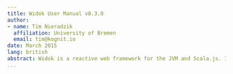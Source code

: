 ```yaml
---
title: Widok User Manual v0.3.0
author:
- name: Tim Nieradzik
  affiliation: University of Bremen
  email: tim@kognit.io
date: March 2015
lang: british
abstract: Widok is a reactive web framework for the JVM and Scala.js. It enables you to develop interactive client-server applications entirely in Scala. The client code is transpiled to JavaScript, while sharing the same interfaces on the server. Abstractions such as *widgets* and reactive data structures allow for concise and reliable code. Widok ships native bindings for popular CSS frameworks which let you iterate faster.
...
```

